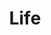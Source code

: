 ---
title: "Life"
layout: category
permalink: /categories/life/ # url
author_profile: true
taxonomy: Life
sidebar:
  nav: "Life"
---